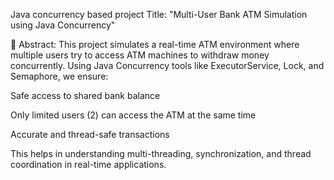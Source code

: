 Java concurrency based project
Title:
"Multi-User Bank ATM Simulation using Java Concurrency"

📄 Abstract:
This project simulates a real-time ATM environment where multiple users try to access ATM machines to withdraw money concurrently.
Using Java Concurrency tools like ExecutorService, Lock, and Semaphore, we ensure:

Safe access to shared bank balance

Only limited users (2) can access the ATM at the same time

Accurate and thread-safe transactions

This helps in understanding multi-threading, synchronization, and thread coordination in real-time applications.
